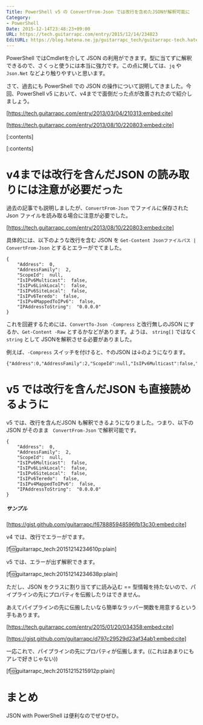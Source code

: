 ```yaml
---
Title: PowerShell v5 の ConvertFrom-Json では改行を含めたJSONが解釈可能に
Category:
- PowerShell
Date: 2015-12-14T23:48:23+09:00
URL: https://tech.guitarrapc.com/entry/2015/12/14/234823
EditURL: https://blog.hatena.ne.jp/guitarrapc_tech/guitarrapc-tech.hatenablog.com/atom/entry/6653586347148589359
---
```


PowerShell ではCmdletを介して JSON の利用ができます。型に当てずに解釈できるので、さくっと使うには本当に強力です。この点に関しては、```jq``` や ```Json.Net``` などより触りやすいと思います。

さて、過去にも PowerShell での JSON の操作について説明してきました。今回、PowerShell v5 において、v4までで面倒だった点が改善されたので紹介しましょう。

[https://tech.guitarrapc.com/entry/2013/03/04/210313:embed:cite]

[https://tech.guitarrapc.com/entry/2013/08/10/220803:embed:cite]


[:contents]

[:contents]

# v4までは改行を含んだJSON の読み取りには注意が必要だった

過去の記事でも説明しましたが、```ConvertFrom-Json``` でファイルに保存された Json ファイルを読み取る場合に注意が必要でした。

[https://tech.guitarrapc.com/entry/2013/08/10/220803:embed:cite]

具体的には、以下のような改行を含む JSON を ```Get-Content Jsonファイルパス | ConvertFrom-Json``` とするとエラーがでてました。
```
{
    "Address":  0,
    "AddressFamily":  2,
    "ScopeId":  null,
    "IsIPv6Multicast":  false,
    "IsIPv6LinkLocal":  false,
    "IsIPv6SiteLocal":  false,
    "IsIPv6Teredo":  false,
    "IsIPv4MappedToIPv6":  false,
    "IPAddressToString":  "0.0.0.0"
}
```

これを回避するためには、```ConvertTo-Json -Compress``` と改行無しのJSON にするか、```Get-Content -Raw``` とするかなどがあります。ようは、 ```string[]``` ではなく ```string``` として JSONを解釈させる必要がありました。

例えば、```-Compress``` スイッチを付けると、↑のJSON は↓のようになります。

```
{"Address":0,"AddressFamily":2,"ScopeId":null,"IsIPv6Multicast":false,"IsIPv6LinkLocal":false,"IsIPv6SiteLocal":false,"IsIPv6Teredo":false,"IsIPv4MappedToIPv6":false,"IPAddressToString":"0.0.0.0"}
```

# v5 では改行を含んだJSON も直接読めるように

v5 では、改行を含んだJSON も解釈できるようになりました。つまり、以下のJSON がそのまま ``` ConvertFrom-Json``` で解釈可能です。

```
{
    "Address":  0,
    "AddressFamily":  2,
    "ScopeId":  null,
    "IsIPv6Multicast":  false,
    "IsIPv6LinkLocal":  false,
    "IsIPv6SiteLocal":  false,
    "IsIPv6Teredo":  false,
    "IsIPv4MappedToIPv6":  false,
    "IPAddressToString":  "0.0.0.0"
}
```

##### サンプル

[https://gist.github.com/guitarrapc/f678885948596fb13c30:embed:cite]

v4 では、改行でエラーがでます。

[f:id:guitarrapc_tech:20151214234610p:plain]

v5 では、エラーが出ず解釈できます。

[f:id:guitarrapc_tech:20151214234638p:plain]

ただし、JSON をクラスに割り当てずに読み込む == 型情報を持たないので、パイプラインの先にプロパティを伝搬したりはできません。

あえてパイプラインの先に伝搬したいなら簡単なラッパー関数を用意するという手もあります。

[https://tech.guitarrapc.com/entry/2015/01/20/034358:embed:cite]

[https://gist.github.com/guitarrapc/d797c29529d23af34ab1:embed:cite]

一応これで、パイプラインの先にプロパティが伝搬します。((これはあまりにもアレで好きじゃない))

[f:id:guitarrapc_tech:20151215215912p:plain]

# まとめ

JSON with PowerShell は便利なのでぜひぜひ。
